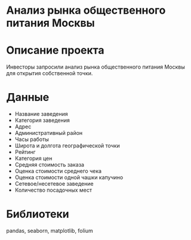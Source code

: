 # Анализ рынка общественного питания Москвы
# Описание проекта
Инвесторы запросили анализ рынка общественного питания Москвы для открытия собственной точки. 
# Данные
- Название заведения
- Категория заведения
- Адрес
- Административный район
- Часы работы
- Широта и долгота географической точки
- Рейтинг
- Категория цен
- Средняя стоимость заказа
- Оценка стоимости среднего чека
- Оценка стоимости одной чашки капучино
- Сетевое/несетевое заведение
- Количество посадочных мест
# Библиотеки
pandas, seaborn, matplotlib, folium
